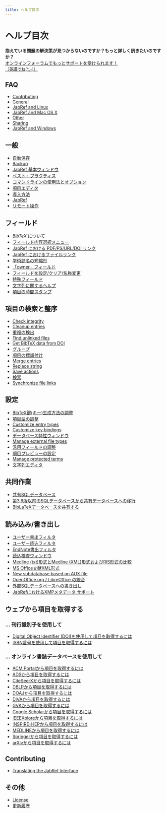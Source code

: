```yaml
---
title: ヘルプ目次
---
```


# ヘルプ目次

<div class="panel panel-info">
  <div class="panel-heading">
    <strong>抱えている問題の解決策が見つからないのですか？もっと詳しく訊きたいのですか？</strong>
  </div>
  <div class="panel-body">
    <a class="btn btn-default" role="button" href="http://discourse.jabref.org">オンラインフォーラムでもっとサポートを受けられます！<div style="font-size:small;">（英語でね(^_-)）</div></a>
  </div>
</div>


## FAQ
- [Contributing](/ja/FAQcontributing)
- [General](/ja/FAQgeneral)
- [JabRef and Linux](/ja/FAQlinux)
- [JabRef and Mac OS X](/ja/FAQosx)
- [Other](/ja/FAQother)
- [Sharing](/ja/FAQsharing)
- [JabRef and Windows](/ja/FAQwindows)


## 一般
- [自動保存](/ja/Autosave)
- [Backup](/ja/Backup)
- [JabRef 基本ウィンドウ](/ja/BaseFrame)
- [ベスト・プラクティス](/ja/BestPractices)
- [コマンドラインの使用法とオプション](/ja/CommandLine)
- [項目エディタ](/ja/EntryEditor)
- [導入方法](/ja/Installation)
- [JabRef](/ja/JabRef)
- [リモート操作](/ja/Remote)


## フィールド
- [*BibTeX* について](/ja/Bibtex)
- [フィールド内容選択メニュー](/ja/ContentSelector)
- [JabRef における PDF/PS/URL/DOI リンク](/ja/ExternalFiles)
- [JabRef におけるファイルリンク](/ja/FileLinks)
- [学術誌名の短縮形](/ja/JournalAbbreviations)
- [「owner」フィールド](/ja/Owner)
- [フィールドを設定/クリア/名称変更](/ja/SetClearRenameFields)
- [特殊フィールド](/ja/SpecialFields)
- [文字列に関するヘルプ](/ja/Strings)
- [項目の時間スタンプ](/ja/TimeStamp)


## 項目の検索と整序
- [Check integrity](/ja/CheckIntegrity)
- [Cleanup entries](/ja/CleanupEntries)
- [重複の検出](/ja/FindDuplicates)
- [Find unlinked files](/ja/FindUnlinkedFiles)
- [Get BibTeX data from DOI](/ja/GetBibTeXDataFromDOI)
- [グループ](/ja/Groups)
- [項目の標識付け](/ja/Marking)
- [Merge entries](/ja/MergeEntries)
- [Replace string](/ja/ReplaceString)
- [Save actions](/ja/SaveActions)
- [検索](/ja/Search)
- [Synchronize file links](/ja/SynchroFileLinks)


## 設定
- [BibTeX鍵(キー)生成方法の調整](/ja/BibtexKeyPatterns)
- [項目型の調整](/ja/CustomEntries)
- [Customize entry types](/ja/CustomEntryTypes)
- [Customize key bindings](/ja/CustomKeyBindings)
- [データベース特性ウィンドウ](/ja/DatabaseProperties)
- [Manage external file types](/ja/ExternalFileTypes)
- [汎用フィールドの調整](/ja/GeneralFields)
- [項目プレビューの設定](/ja/Preview)
- [Manage protected terms](/ja/ProtectedTerms)
- [文字列エディタ](/ja/StringEditor)


## 共同作業
- [共有SQLデータベース](/ja/SQLDatabase)
- [第3.6版以前のSQLデータベースから共有データベースへの移行](/ja/SQLDatabaseMigration)
- [BibLaTeXデータベースを共有する](/ja/SharedBibFile)


## 読み込み/書き出し
- [ユーザー書出フィルタ](/ja/CustomExports)
- [ユーザー読込フィルタ](/ja/CustomImports)
- [EndNote書出フィルタ](/ja/EndNoteFilters)
- [読込検査ウィンドウ](/ja/ImportInspectionDialog)
- [Medline (txt)形式とMedline (XML)形式およびRIS形式の比較](/ja/MedlineRIS)
- [MS Office文献XML形式](/ja/MsOfficeBibFieldMapping)
- [New subdatabase based on AUX file](/ja/NewBasedOnAux)
- [OpenOffice.org / LibreOffice の統合](/ja/OpenOfficeIntegration)
- [外部SQLデータベースへの書き出し](/ja/SQLExport)
- [JabRefにおけるXMPメタデータ サポート](/ja/XMP)


## ウェブから項目を取得する


### ... 刊行識別子を使用して
- [Digital Object Identifier (DOI)を使用して項目を取得するには](/ja/DOItoBibTeX)
- [ISBN番号を使用して項目を取得するには](/ja/ISBNtoBibTeX)


### ... オンライン書誌データベースを使用して
- [ACM Portalから項目を取得するには](/ja/ACMPortal)
- [ADSから項目を取得するには](/ja/ADS)
- [CiteSeerXから項目を取得するには](/ja/CiteSeer)
- [DBLPから項目を取得するには](/ja/DBLP)
- [DOAJから項目を取得するには](/ja/DOAJ)
- [DiVAから項目を取得するには](/ja/DiVAtoBibTeX)
- [GVKから項目を取得するには](/ja/GVK)
- [Google Scholarから項目を取得するには](/ja/GoogleScholar)
- [IEEEXploreから項目を取得するには](/ja/IEEEXplore)
- [INSPIRE-HEPから項目を取得するには](/ja/INSPIRE)
- [MEDLINEから項目を取得するには](/ja/Medline)
- [Springerから項目を取得するには](/ja/Springer)
- [arXivから項目を取得するには](/ja/arXiv)



## Contributing
- [Translating the JabRef Interface](/ja/TranslatingGUI)


## その他
- [License](/ja/License)
- [更新履歴](/ja/RevisionHistory)


